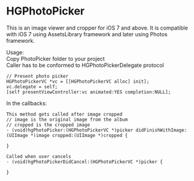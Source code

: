 # HGPhotoPicker

This is an image viewer and cropper for iOS 7 and above. 
It is compatible with iOS 7 using AssetsLibrary framework and later using Photos framework.

Usage:</br>
Copy PhotoPicker folder to your project </br>
Caller has to be conformed to HGPhotoPickerDelegate protocol</br>

    // Present photo picker 
    HGPhotoPickerVC *vc = [[HGPhotoPickerVC alloc] init];
    vc.delegate = self;
    [self presentViewController:vc animated:YES completion:NULL];
    

In the callbacks:

    This method gets called after image cropped
    // image is the original image from the album
    // cropped is the cropped image
    - (void)hgPhotoPicker:(HGPhotoPickerVC *)picker didFinishWithImage:(UIImage *)image cropped:(UIImage *)cropped {
    
    }
    
    Called when user cancels
    - (void)hgPhotoPickerDidCancel:(HGPhotoPickerVC *)picker {
    
    }




  
